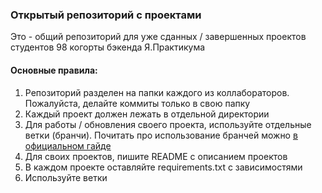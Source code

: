 ### Открытый репозиторий с проектами
Это - общий репозиторий для уже сданных / завершенных проектов студентов 98 когорты бэкенда Я.Практикума

#### Основные правила: 
1. Репозиторий разделен на папки каждого из коллабораторов. Пожалуйста, делайте коммиты только в свою папку 
2. Каждый проект должен лежать в отдельной директории
3. Для работы / обновления своего проекта, используйте отдельные ветки (бранчи). Почитать про использование бранчей можно [в официальном гайде](https://git-scm.com/docs/git-branch)
4. Для своих проектов, пишите README с описанием проектов 
5. В каждом проекте оставляйте requirements.txt с зависимостями
6. Используйте ветки